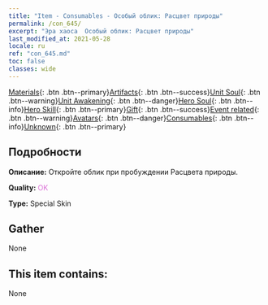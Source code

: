 ```yaml
---
title: "Item - Consumables - Особый облик: Расцвет природы"
permalink: /con_645/
excerpt: "Эра хаоса  Особый облик: Расцвет природы"
last_modified_at: 2021-05-28
locale: ru
ref: "con_645.md"
toc: false
classes: wide
---
```

 [Materials](/ItemsRU/){: .btn .btn--primary}[Artifacts](/ItemsRU/Artifacts/){: .btn .btn--success}[Unit Soul](/ItemsRU/UnitSoul/){: .btn .btn--warning}[Unit Awakening](/ItemsRU/UnitAwakening/){: .btn .btn--danger}[Hero Soul](/ItemsRU/HeroSoul/){: .btn .btn--info}[Hero Skill](/ItemsRU/HeroSkill/){: .btn .btn--primary}[Gift](/ItemsRU/Gift/){: .btn .btn--success}[Event related](/ItemsRU/Events/){: .btn .btn--warning}[Avatars](/ItemsRU/Avatars/){: .btn .btn--danger}[Consumables](/ItemsRU/Consumables/){: .btn .btn--info}[Unknown](/ItemsRU/Unknown/){: .btn .btn--primary}

## Подробности
 **Описание:** Откройте облик при пробуждении Расцвета природы.

 **Quality:** <span style="color: #DA70D6">OK</span>

 **Type:** Special Skin

## Gather

  None

## This item contains:

  None

